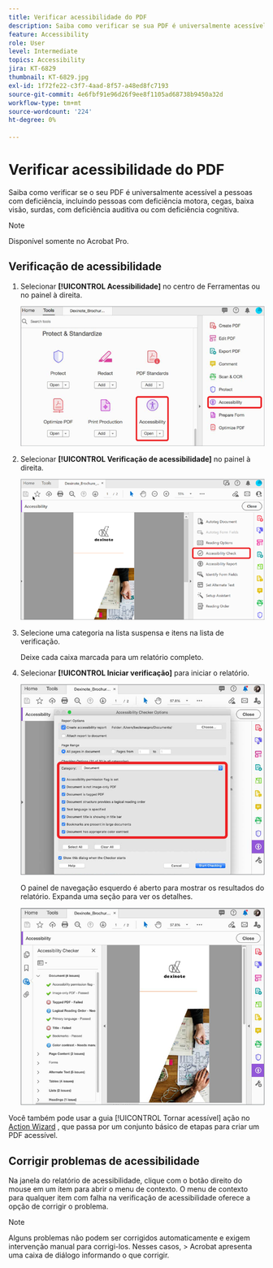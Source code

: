 ```yaml
---
title: Verificar acessibilidade do PDF
description: Saiba como verificar se sua PDF é universalmente acessível a pessoas com deficiência
feature: Accessibility
role: User
level: Intermediate
topics: Accessibility
jira: KT-6829
thumbnail: KT-6829.jpg
exl-id: 1f72fe22-c3f7-4aad-8f57-a48ed8fc7193
source-git-commit: 4e6fbf91e96d26f9ee8f1105ad68738b9450a32d
workflow-type: tm+mt
source-wordcount: '224'
ht-degree: 0%

---
```


# Verificar acessibilidade do PDF

Saiba como verificar se o seu PDF é universalmente acessível a pessoas com deficiência, incluindo pessoas com deficiência motora, cegas, baixa visão, surdas, com deficiência auditiva ou com deficiência cognitiva.

>[!NOTE]
>
>Disponível somente no Acrobat Pro.

## Verificação de acessibilidade

1. Selecionar **[!UICONTROL Acessibilidade]** no centro de Ferramentas ou no painel à direita.

   ![Acessibilidade Etapa 1](../assets/Accessibility_1.png)

1. Selecionar **[!UICONTROL Verificação de acessibilidade]** no painel à direita.

   ![Acessibilidade Etapa 2](../assets/Accessibility_2.png)

1. Selecione uma categoria na lista suspensa e itens na lista de verificação.

   Deixe cada caixa marcada para um relatório completo.

1. Selecionar **[!UICONTROL Iniciar verificação]** para iniciar o relatório.

   ![Acessibilidade Etapa 3](../assets/Accessibility_3.png)

   O painel de navegação esquerdo é aberto para mostrar os resultados do relatório. Expanda uma seção para ver os detalhes.

   ![Acessibilidade Etapa 4](../assets/Accessibility_4.png)

Você também pode usar a guia [!UICONTROL Tornar acessível] ação no [Action Wizard](https://experienceleague.adobe.com/docs/document-cloud-learn/acrobat-learning/advanced-tasks/action.html) , que passa por um conjunto básico de etapas para criar um PDF acessível.

## Corrigir problemas de acessibilidade

Na janela do relatório de acessibilidade, clique com o botão direito do mouse em um item para abrir o menu de contexto. O menu de contexto para qualquer item com falha na verificação de acessibilidade oferece a opção de corrigir o problema.

>[!NOTE]
>
>Alguns problemas não podem ser corrigidos automaticamente e exigem intervenção manual para corrigi-los. Nesses casos, > Acrobat apresenta uma caixa de diálogo informando o que corrigir.